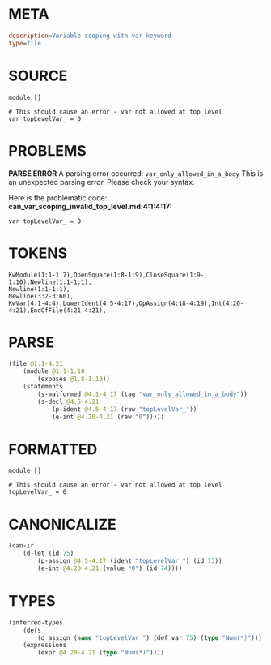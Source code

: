 # META
~~~ini
description=Variable scoping with var keyword
type=file
~~~
# SOURCE
~~~roc
module []

# This should cause an error - var not allowed at top level
var topLevelVar_ = 0
~~~
# PROBLEMS
**PARSE ERROR**
A parsing error occurred: `var_only_allowed_in_a_body`
This is an unexpected parsing error. Please check your syntax.

Here is the problematic code:
**can_var_scoping_invalid_top_level.md:4:1:4:17:**
```roc
var topLevelVar_ = 0
```


# TOKENS
~~~zig
KwModule(1:1-1:7),OpenSquare(1:8-1:9),CloseSquare(1:9-1:10),Newline(1:1-1:1),
Newline(1:1-1:1),
Newline(3:2-3:60),
KwVar(4:1-4:4),LowerIdent(4:5-4:17),OpAssign(4:18-4:19),Int(4:20-4:21),EndOfFile(4:21-4:21),
~~~
# PARSE
~~~clojure
(file @1.1-4.21
	(module @1.1-1.10
		(exposes @1.8-1.10))
	(statements
		(s-malformed @4.1-4.17 (tag "var_only_allowed_in_a_body"))
		(s-decl @4.5-4.21
			(p-ident @4.5-4.17 (raw "topLevelVar_"))
			(e-int @4.20-4.21 (raw "0")))))
~~~
# FORMATTED
~~~roc
module []

# This should cause an error - var not allowed at top level
topLevelVar_ = 0
~~~
# CANONICALIZE
~~~clojure
(can-ir
	(d-let (id 75)
		(p-assign @4.5-4.17 (ident "topLevelVar_") (id 73))
		(e-int @4.20-4.21 (value "0") (id 74))))
~~~
# TYPES
~~~clojure
(inferred-types
	(defs
		(d_assign (name "topLevelVar_") (def_var 75) (type "Num(*)")))
	(expressions
		(expr @4.20-4.21 (type "Num(*)"))))
~~~

